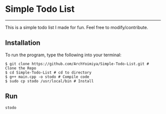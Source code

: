 # Simple Todo List
---
This is a simple todo list I made for fun. Feel free to modify/contribute.

## Installation
To run the program, type the following into your terminal:
```shell
$ git clone https://github.com/ArchYoimiya/Simple-Todo-List.git # Clone the Repo
$ cd Simple-Todo-List # cd to directory
$ g++ main.cpp -o stodo # Compile code
$ sudo cp stodo /usr/local/bin # Install
```

## Run
```shell
stodo
```